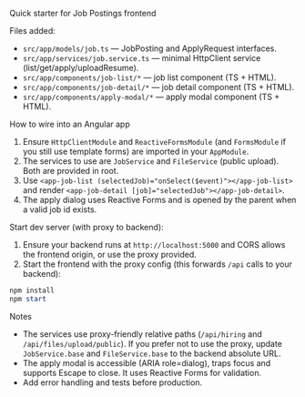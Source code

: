 Quick starter for Job Postings frontend

Files added:
- `src/app/models/job.ts` — JobPosting and ApplyRequest interfaces.
- `src/app/services/job.service.ts` — minimal HttpClient service (list/get/apply/uploadResume).
- `src/app/components/job-list/*` — job list component (TS + HTML).
- `src/app/components/job-detail/*` — job detail component (TS + HTML).
- `src/app/components/apply-modal/*` — apply modal component (TS + HTML).

How to wire into an Angular app

1. Ensure `HttpClientModule` and `ReactiveFormsModule` (and `FormsModule` if you still use template forms) are imported in your `AppModule`.
2. The services to use are `JobService` and `FileService` (public upload). Both are provided in root.
3. Use `<app-job-list (selectedJob)="onSelect($event)"></app-job-list>` and render `<app-job-detail [job]="selectedJob"></app-job-detail>`.
4. The apply dialog uses Reactive Forms and is opened by the parent when a valid job id exists.

Start dev server (with proxy to backend):

1. Ensure your backend runs at `http://localhost:5000` and CORS allows the frontend origin, or use the proxy provided.
2. Start the frontend with the proxy config (this forwards `/api` calls to your backend):

```powershell
npm install
npm start
```

Notes
- The services use proxy-friendly relative paths (`/api/hiring` and `/api/files/upload/public`). If you prefer not to use the proxy, update `JobService.base` and `FileService.base` to the backend absolute URL.
- The apply modal is accessible (ARIA role=dialog), traps focus and supports Escape to close. It uses Reactive Forms for validation.
- Add error handling and tests before production.
